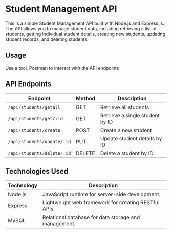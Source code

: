 
# Student Management API


This is a simple Student Management API built with Node.js and Express.js. The API allows you to manage student data, including retrieving a list of students, getting individual student details, creating new students, updating student records, and deleting students.



## Usage

Use a tool, Postman to interact with the API endpoints
##  API Endpoints

| Endpoint             | Method | Description                  |
|----------------------|--------|------------------------------|
| `/api/students/getall` | GET    | Retrieve all students       |
| `/api/students/get/:id`| GET    | Retrieve a single student by ID |
| `/api/students/create` | POST   | Create a new student        |
| `/api/students/update/:id` | PUT | Update student details by ID |
| `/api/students/delete/:id` | DELETE | Delete a student by ID      |

## Technologies Used

| Technology | Description |
|------------|-------------|
| Node.js    | JavaScript runtime for server-side development. |
| Express    | Lightweight web framework for creating RESTful APIs. |
| MySQL      | Relational database for data storage and management. |

